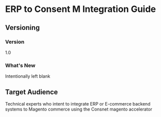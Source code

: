 
# ERP to Consent M Integration Guide

## Versioning 

### Version 
1.0 

### What's New
Intentionally left blank

## Target Audience
Technical experts who intent to integrate ERP or E-commerce backend systems to Magento commerce using the Consnet magento accelerator
<!--stackedit_data:
eyJoaXN0b3J5IjpbMTIwMTI0NzM3Nl19
-->